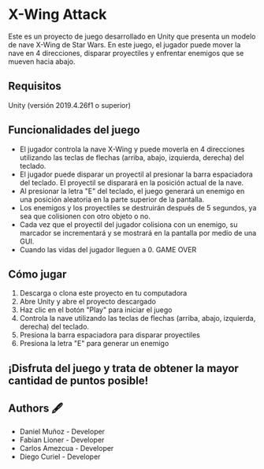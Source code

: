 # X-Wing Attack
Este es un proyecto de juego desarrollado en Unity que presenta un modelo de nave X-Wing de Star Wars. En este juego, el jugador puede mover la nave en 4 direcciones, disparar proyectiles y enfrentar enemigos que se mueven hacia abajo.

## Requisitos
Unity (versión 2019.4.26f1 o superior)

## Funcionalidades del juego
- El jugador controla la nave X-Wing y puede moverla en 4 direcciones utilizando las teclas de flechas (arriba, abajo, izquierda, derecha) del teclado.
- El jugador puede disparar un proyectil al presionar la barra espaciadora del teclado. El proyectil se disparará en la posición actual de la nave.
- Al presionar la letra "E" del teclado, el juego generará un enemigo en una posición aleatoria en la parte superior de la pantalla.
- Los enemigos y los proyectiles se destruirán después de 5 segundos, ya sea que colisionen con otro objeto o no.
- Cada vez que el proyectil del jugador colisiona con un enemigo, su marcador se incrementará y se mostrará en la pantalla por medio de una GUI.
- Cuando las vidas del jugador lleguen a 0. GAME OVER

## Cómo jugar
1. Descarga o clona este proyecto en tu computadora
2. Abre Unity y abre el proyecto descargado
3. Haz clic en el botón "Play" para iniciar el juego
4. Controla la nave utilizando las teclas de flechas (arriba, abajo, izquierda, derecha) del teclado.
5. Presiona la barra espaciadora para disparar proyectiles
6. Presiona la letra "E" para generar un enemigo

## ¡Disfruta del juego y trata de obtener la mayor cantidad de puntos posible!

## Authors 🖋
- Daniel Muñoz - Developer
- Fabian Lioner - Developer
- Carlos Amezcua - Developer
- Diego Curiel - Developer
